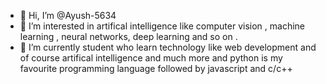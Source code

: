 - 👋 Hi, I’m @Ayush-5634
- 👀 I’m interested in  artifical intelligence like computer vision , machine learning , neural networks, deep learning and so on .
- 🌱 I’m currently student who learn technology like web development and of course artifical intelligence and much more and python is my favourite programming language followed by javascript and c/c++



<!---
Ayush-5634/Ayush-5634 is a ✨ special ✨ repository because its `README.md` (this file) appears on your GitHub profile.
You can click the Preview link to take a look at your changes.
--->
